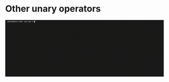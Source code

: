 # Other unary operators

<img src="./img/other_unary_operators-recompile_and_run.gif" alt="Run the example." width="800px">